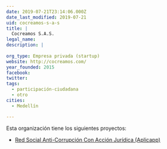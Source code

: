 ```yaml
---
date: 2019-07-21T23:14:06.000Z
date_last_modified: 2019-07-21
uid: cocreamos-s-a-s
title: |
  Cocreamos S.A.S.
legal_name: 
description: |
  
org_type: Empresa privada (startup)
website: http://cocreamos.com/
year_founded: 2015
facebook: 
twitter: 
tags:
  - participación-ciudadana
  - otro
cities: 
  - Medellín

---
```


Esta organización tiene los siguientes proyectos:

- [Red Social Anti-Corrupción Con Acción Jurídica (Aplicapp)](/proyectos/red-social-anti-corrupcion-con-accion-juridica-aplicapp)
